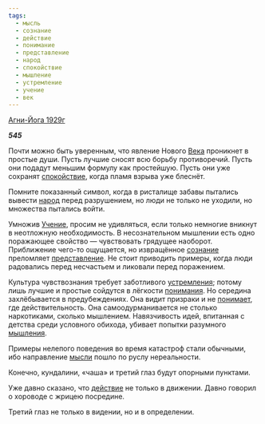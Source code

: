 ```yaml
---
tags:
  - мысль
  - сознание
  - действие
  - понимание
  - представление
  - народ
  - спокойствие
  - мышление
  - устремление
  - учение
  - век
---
```

[Агни-Йога 1929г](https://127.0.0.1:4002/agni/1929)

___545___

Почти можно быть уверенным, что явление Нового [Века](../../../tags/#век) проникнет в простые души. Пусть лучшие сносят всю борьбу противоречий. Пусть они подадут меньшим формулу как простейшую. Пусть они уже сохранят [спокойствие](../../../tags/#спокойствие), когда пламя взрыва уже блеснёт.   

Помните показанный символ, когда в ристалище забавы пытались вывести [народ](../../../tags/#народ) перед разрушением, но люди не только не уходили, но множества пытались войти.   

Умножив [Учение](../../../tags/#учение), просим не удивляться, если только немногие вникнут в неотложную необходимость. В несознательном мышлении есть одно поражающее свойство — чувствовать грядущее наоборот. Приближение чего-то ощущается, но извращённое [сознание](../../../tags/#сознание) преломляет [представление](../../../tags/#представление). Не стоит приводить примеры, когда люди радовались перед несчастьем и ликовали перед поражением.   

Культура чувствознания требует заботливого [устремления](../../../tags/#устремление); потому лишь лучшие и простые сойдутся в лёгкости [понимания](../../../tags/#понимание). Но середина захлёбывается в предубеждениях. Она видит призраки и не [понимает](../../../tags/#понимание), где действительность. Она самоодурманивается не столько наркотиками, сколько мышлением. Навязчивость идей, впитанная с детства среди условного обихода, убивает попытки разумного [мышления](../../../tags/#мышление).   

Примеры нелепого поведения во время катастроф стали обычными, ибо направление [мысли](../../../tags/#мысль) пошло по руслу нереальности.   

Конечно, кундалини, «чаша» и третий глаз будут опорными пунктами.   

Уже давно сказано, что [действие](../../../tags/#действие) не только в движении. Давно говорил о хороводе с жрицею посредине.   

Третий глаз не только в видении, но и в определении.